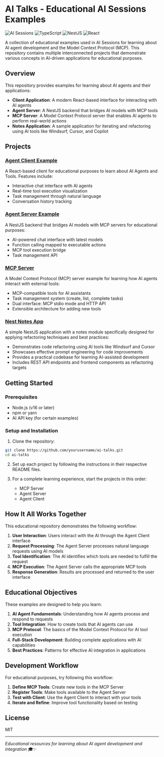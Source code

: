# AI Talks - Educational AI Sessions Examples

![AI Sessions](https://img.shields.io/badge/AI%20Sessions-Educational-brightgreen)
![TypeScript](https://img.shields.io/badge/TypeScript-5.0%2B-blue)
![NestJS](https://img.shields.io/badge/NestJS-10.0%2B-red)
![React](https://img.shields.io/badge/React-18.0%2B-61DAFB)

A collection of educational examples used in AI Sessions for learning about AI agent development and the Model Context Protocol (MCP). This repository contains multiple interconnected projects that demonstrate various concepts in AI-driven applications for educational purposes.

## Overview

This repository provides examples for learning about AI agents and their applications:

- **Client Application**: A modern React-based interface for interacting with AI agents
- **Agent Server**: A NestJS backend that bridges AI models with MCP tools
- **MCP Server**: A Model Context Protocol server that enables AI agents to perform real-world actions
- **Notes Application**: A sample application for iterating and refactoring using AI tools like Windsurf, Cursor, and Copilot

## Projects

### [Agent Client Example](/agent-client-example)

A React-based client for educational purposes to learn about AI Agents and Tools. Features include:

- Interactive chat interface with AI agents
- Real-time tool execution visualization
- Task management through natural language
- Conversation history tracking

### [Agent Server Example](/agent-server-example)

A NestJS backend that bridges AI models with MCP servers for educational purposes:

- AI-powered chat interface with latest models
- Function calling mapped to executable actions
- MCP tool execution bridge
- Task management API

### [MCP Server](/mcp-server)

A Model Context Protocol (MCP) server example for learning how AI agents interact with external tools:

- MCP-compatible tools for AI assistants
- Task management system (create, list, complete tasks)
- Dual interface: MCP stdio mode and HTTP API
- Extensible architecture for adding new tools

### [Nest Notes App](/nest-notes-app)

A simple NestJS application with a notes module specifically designed for applying refactoring techniques and best practices:

- Demonstrates code refactoring using AI tools like Windsurf and Cursor
- Showcases effective prompt engineering for code improvements
- Provides a practical codebase for learning AI-assisted development
- Includes REST API endpoints and frontend components as refactoring targets

## Getting Started

### Prerequisites

- Node.js (v16 or later)
- npm or yarn
- AI API key (for certain examples)

### Setup and Installation

1. Clone the repository:

```bash
git clone https://github.com/yourusername/ai-talks.git
cd ai-talks
```

2. Set up each project by following the instructions in their respective README files.

3. For a complete learning experience, start the projects in this order:
   - MCP Server
   - Agent Server
   - Agent Client

## How It All Works Together

This educational repository demonstrates the following workflow:

1. **User Interaction**: Users interact with the AI through the Agent Client interface
2. **Request Processing**: The Agent Server processes natural language requests using AI models
3. **Tool Identification**: The AI identifies which tools are needed to fulfill the request
4. **MCP Execution**: The Agent Server calls the appropriate MCP tools
5. **Response Generation**: Results are processed and returned to the user interface

## Educational Objectives

These examples are designed to help you learn:

1. **AI Agent Fundamentals**: Understanding how AI agents process and respond to requests
2. **Tool Integration**: How to create tools that AI agents can use
3. **MCP Protocol**: The basics of the Model Context Protocol for AI tool execution
4. **Full-Stack Development**: Building complete applications with AI capabilities
5. **Best Practices**: Patterns for effective AI integration in applications

## Development Workflow

For educational purposes, try following this workflow:

1. **Define MCP Tools**: Create new tools in the MCP Server
2. **Register Tools**: Make tools available to the Agent Server
3. **Test with Client**: Use the Agent Client to interact with your tools
4. **Iterate and Refine**: Improve tool functionality based on testing


## License

MIT

---

*Educational resources for learning about AI agent development and integration* 🎓✨
